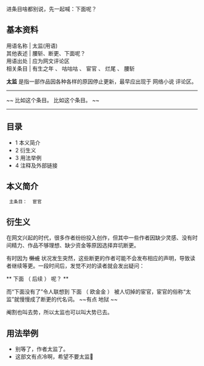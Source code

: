 进条目啥都别说，先一起喊：下面呢？

**基本资料**  
---  
用语名称  |  太监(用语)   
其他表述  |  腰斩、断更、下面呢？   
用语出处  |  应为网文评论区   
相关条目  |  有生之年  、  咕咕咕  、  宦官  、  烂尾  、  腰斩   
  
**太监** 是指一部作品因各种各样的原因停止更新，最早应出现于  网络小说  评论区。

****

~~ 比如这个条目。  比如这个条目。  ~~

****

##  目录

  * 1  本义简介 
  * 2  衍生义 
  * 3  用法举例 
  * 4  注释及外部链接 

##  本义简介

     主条目：  宦官 

##  衍生义

在网文兴起的时代，很多作者纷纷投入创作，但其中一些作者因缺少灵感、没有时间精力、作品不够理想、缺少资金等原因选择弃坑断更。

有时因为 ~~懒或~~ 状况发生突然，这些断更的作者可能不会发布相应的声明，导致读者继续等更。一段时间后，发觉不对的读者就会发出疑问：

** 下面  （  后续  ）  呢？ **

而“下面没有了”令人联想到  下面  （  欧金金  ）  被人切掉的宦官，宦官的俗称“太监”就慢慢成了断更的代名词。 ~~有点 地狱  ~~

阉割也叫去势，所以太监也可以叫大势已去。

##  用法举例

  * 别等了，作者太监了。 
  * 这部文有点冷啊，希望不要太监🙏 